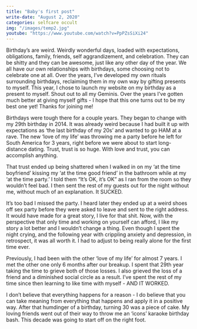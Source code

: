 ```yaml
---
title: "Baby's first post"
write-date: "August 2, 2020"
categories: selfcare occult
img: "/images/temp2.jpg"
youtube: "https://www.youtube.com/watch?v=PpPZsSiXi24"
---
```

Birthday’s are weird. Weirdly wonderful days, loaded with expectations, obligations, family, friends, self aggrandizement, and celebration. They can be shitty and they can be awesome, just like any other day of the year. We all have our own relationships with birthdays, some choosing not to celebrate one at all. Over the years, I’ve developed my own rituals surrounding birthdays, reclaiming them in my own way by gifting presents to myself. This year, I chose to launch my website on my birthday as a present to myself. Shout out to all my Geminis. Over the years I’ve gotten much better at giving myself gifts - I hope that this one turns out to be my best one yet! Thanks for joining me!

Birthdays were tough there for a couple years. They began to change with my 29th birthday in 2014. It was already weird because I had built it up with expectations as ‘the last birthday of my 20s’ and wanted to go HAM at a rave. The new ‘love of my life’ was throwing me a party before he left for South America for 3 years, right before we were about to start long-distance dating. Trust, trust is so huge. With love and trust, you can accomplish anything.

That trust ended up being shattered when I walked in on my ‘at the time boyfriend’ kissing my ‘at the time good friend’ in the bathroom while at my ‘at the time party.’ I told them “It’s OK, it’s OK” as I ran from the room so they wouldn’t feel bad. I then sent the rest of my guests out for the night without me, without much of an explanation. It SUCKED.

It’s too bad I missed the party. I heard later they ended up at a weird shoes off sex party before they were asked to leave and sent to the right address. It would have made for a great story, I live for that shit. Now, with the perspective that only time and working on yourself can afford, I like my story a lot better and I wouldn’t change a thing. Even though I spent the night crying, and the following year with crippling anxiety and depression, in retrospect, it was all worth it. I had to adjust to being really alone for the first time ever.

Previously, I had been with the other ‘love of my life’ for almost 7 years. I met the other one only 6 months after our breakup. I spent that 29th year taking the time to grieve both of those losses. I also grieved the loss of a friend and a diminished social circle as a result. I’ve spent the rest of my time since then learning to like time with myself - AND IT WORKED.

I don’t believe that everything happens for a reason - I do believe that you can take meaning from everything that happens and apply it in a positive way.
After that humdinger of a birthday, turning 30 was a piece of cake. My loving friends went out of their way to throw me an ‘icons’ karaoke birthday bash. This decade was going to start off on the right foot.
